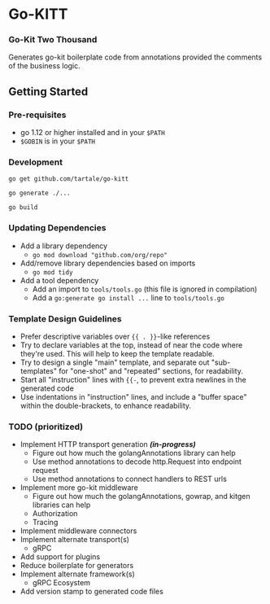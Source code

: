 
# Go-KITT

### Go-Kit Two Thousand

Generates go-kit boilerplate code from annotations provided the comments of the business logic.

## Getting Started

### Pre-requisites

* go 1.12 or higher installed and in your `$PATH`
* `$GOBIN` is in your `$PATH`

### Development

`go get github.com/tartale/go-kitt`

`go generate ./...`

`go build`

### Updating Dependencies

* Add a library dependency
  * `go mod download "github.com/org/repo"`
* Add/remove library dependencies based on imports
  * `go mod tidy`
* Add a tool dependency
  * Add an import to `tools/tools.go` (this file is ignored in compilation)
  * Add a `go:generate go install ...` line to `tools/tools.go`


### Template Design Guidelines
* Prefer descriptive variables over `{{ . }}`-like references
* Try to declare variables at the top, instead of near the code where they're used.
This will help to keep the template readable.
* Try to design a single "main" template, and separate out "sub-templates"
for "one-shot" and "repeated" sections, for readability.
* Start all "instruction" lines with `{{-`, to prevent extra newlines
in the generated code
* Use indentations in "instruction" lines, and include
a "buffer space" within the double-brackets, to enhance readability.

### TODO (prioritized)

* Implement HTTP transport generation _**(in-progress)**_
  * Figure out how much the golangAnnotations library can help
  * Use method annotations to decode http.Request into endpoint request
  * Use method annotations to connect handlers to REST urls
* Implement more go-kit middleware
  * Figure out how much the golangAnnotations, gowrap, and kitgen libraries can help
  * Authorization
  * Tracing
* Implement middleware connectors
* Implement alternate transport(s)
  * gRPC
* Add support for plugins
* Reduce boilerplate for generators
* Implement alternate framework(s)
  * gRPC Ecosystem
* Add version stamp to generated code files
